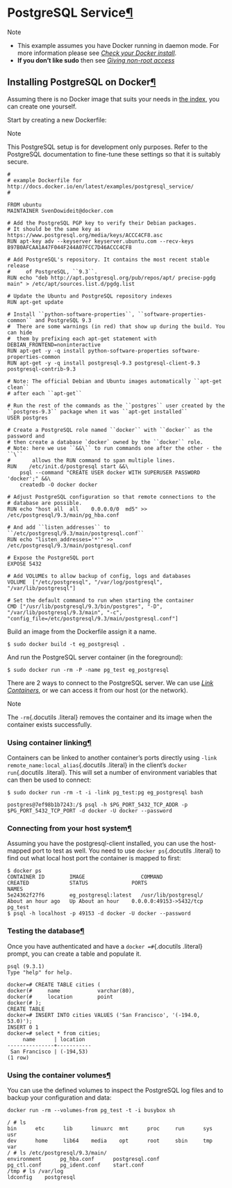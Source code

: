 PostgreSQL Service[¶](#postgresql-service "Permalink to this headline")
=======================================================================

Note

-   This example assumes you have Docker running in daemon mode. For
    more information please see [*Check your Docker
    install*](../hello_world/#running-examples).
-   **If you don’t like sudo** then see [*Giving non-root
    access*](../../installation/binaries/#dockergroup)

Installing PostgreSQL on Docker[¶](#installing-postgresql-on-docker "Permalink to this headline")
-------------------------------------------------------------------------------------------------

Assuming there is no Docker image that suits your needs in [the
index](http://index.docker.io), you can create one yourself.

Start by creating a new Dockerfile:

Note

This PostgreSQL setup is for development only purposes. Refer to the
PostgreSQL documentation to fine-tune these settings so that it is
suitably secure.

    #
    # example Dockerfile for http://docs.docker.io/en/latest/examples/postgresql_service/
    #

    FROM ubuntu
    MAINTAINER SvenDowideit@docker.com

    # Add the PostgreSQL PGP key to verify their Debian packages.
    # It should be the same key as https://www.postgresql.org/media/keys/ACCC4CF8.asc 
    RUN apt-key adv --keyserver keyserver.ubuntu.com --recv-keys B97B0AFCAA1A47F044F244A07FCC7D46ACCC4CF8

    # Add PostgreSQL's repository. It contains the most recent stable release
    #     of PostgreSQL, ``9.3``.
    RUN echo "deb http://apt.postgresql.org/pub/repos/apt/ precise-pgdg main" > /etc/apt/sources.list.d/pgdg.list

    # Update the Ubuntu and PostgreSQL repository indexes
    RUN apt-get update

    # Install ``python-software-properties``, ``software-properties-common`` and PostgreSQL 9.3
    #  There are some warnings (in red) that show up during the build. You can hide
    #  them by prefixing each apt-get statement with DEBIAN_FRONTEND=noninteractive
    RUN apt-get -y -q install python-software-properties software-properties-common
    RUN apt-get -y -q install postgresql-9.3 postgresql-client-9.3 postgresql-contrib-9.3

    # Note: The official Debian and Ubuntu images automatically ``apt-get clean``
    # after each ``apt-get`` 

    # Run the rest of the commands as the ``postgres`` user created by the ``postgres-9.3`` package when it was ``apt-get installed``
    USER postgres

    # Create a PostgreSQL role named ``docker`` with ``docker`` as the password and
    # then create a database `docker` owned by the ``docker`` role.
    # Note: here we use ``&&\`` to run commands one after the other - the ``\``
    #       allows the RUN command to span multiple lines.
    RUN    /etc/init.d/postgresql start &&\
        psql --command "CREATE USER docker WITH SUPERUSER PASSWORD 'docker';" &&\
        createdb -O docker docker

    # Adjust PostgreSQL configuration so that remote connections to the
    # database are possible. 
    RUN echo "host all  all    0.0.0.0/0  md5" >> /etc/postgresql/9.3/main/pg_hba.conf

    # And add ``listen_addresses`` to ``/etc/postgresql/9.3/main/postgresql.conf``
    RUN echo "listen_addresses='*'" >> /etc/postgresql/9.3/main/postgresql.conf

    # Expose the PostgreSQL port
    EXPOSE 5432

    # Add VOLUMEs to allow backup of config, logs and databases
    VOLUME  ["/etc/postgresql", "/var/log/postgresql", "/var/lib/postgresql"]

    # Set the default command to run when starting the container
    CMD ["/usr/lib/postgresql/9.3/bin/postgres", "-D", "/var/lib/postgresql/9.3/main", "-c", "config_file=/etc/postgresql/9.3/main/postgresql.conf"]

Build an image from the Dockerfile assign it a name.

    $ sudo docker build -t eg_postgresql .

And run the PostgreSQL server container (in the foreground):

    $ sudo docker run -rm -P -name pg_test eg_postgresql

There are 2 ways to connect to the PostgreSQL server. We can use [*Link
Containers*](../../use/working_with_links_names/#working-with-links-names),
or we can access it from our host (or the network).

Note

The `-rm`{.docutils .literal} removes the container and its image when
the container exists successfully.

### Using container linking[¶](#using-container-linking "Permalink to this headline")

Containers can be linked to another container’s ports directly using
`-link remote_name:local_alias`{.docutils .literal} in the client’s
`docker run`{.docutils .literal}. This will set a number of environment
variables that can then be used to connect:

    $ sudo docker run -rm -t -i -link pg_test:pg eg_postgresql bash

    postgres@7ef98b1b7243:/$ psql -h $PG_PORT_5432_TCP_ADDR -p $PG_PORT_5432_TCP_PORT -d docker -U docker --password

### Connecting from your host system[¶](#connecting-from-your-host-system "Permalink to this headline")

Assuming you have the postgresql-client installed, you can use the
host-mapped port to test as well. You need to use `docker ps`{.docutils
.literal} to find out what local host port the container is mapped to
first:

    $ docker ps
    CONTAINER ID        IMAGE                  COMMAND                CREATED             STATUS              PORTS                                      NAMES
    5e24362f27f6        eg_postgresql:latest   /usr/lib/postgresql/   About an hour ago   Up About an hour    0.0.0.0:49153->5432/tcp                    pg_test
    $ psql -h localhost -p 49153 -d docker -U docker --password

### Testing the database[¶](#testing-the-database "Permalink to this headline")

Once you have authenticated and have a `docker =#`{.docutils .literal}
prompt, you can create a table and populate it.

    psql (9.3.1)
    Type "help" for help.

    docker=# CREATE TABLE cities (
    docker(#     name            varchar(80),
    docker(#     location        point
    docker(# );
    CREATE TABLE
    docker=# INSERT INTO cities VALUES ('San Francisco', '(-194.0, 53.0)');
    INSERT 0 1
    docker=# select * from cities;
         name      | location
    ---------------+-----------
     San Francisco | (-194,53)
    (1 row)

### Using the container volumes[¶](#using-the-container-volumes "Permalink to this headline")

You can use the defined volumes to inspect the PostgreSQL log files and
to backup your configuration and data:

    docker run -rm --volumes-from pg_test -t -i busybox sh

    / # ls
    bin      etc      lib      linuxrc  mnt      proc     run      sys      usr
    dev      home     lib64    media    opt      root     sbin     tmp      var
    / # ls /etc/postgresql/9.3/main/
    environment      pg_hba.conf      postgresql.conf
    pg_ctl.conf      pg_ident.conf    start.conf
    /tmp # ls /var/log
    ldconfig    postgresql
